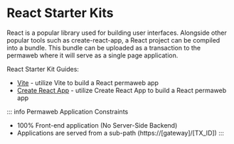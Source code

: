 # React Starter Kits

React is a popular library used for building user interfaces. Alongside other popular 
tools such as create-react-app, a React project can be compiled into a bundle. This bundle
can be uploaded as a transaction to the permaweb where it will serve as a single page application.

React Starter Kit Guides:

* [Vite](./vite.md) - utilize Vite to build a React permaweb app
* [Create React App](./create-react-app.md) - utilize Create React App to build a React permaweb app

::: info Permaweb Application Constraints
* 100% Front-end application (No Server-Side Backend)
* Applications are served from a sub-path (https://[gateway]/[TX_ID])
:::
